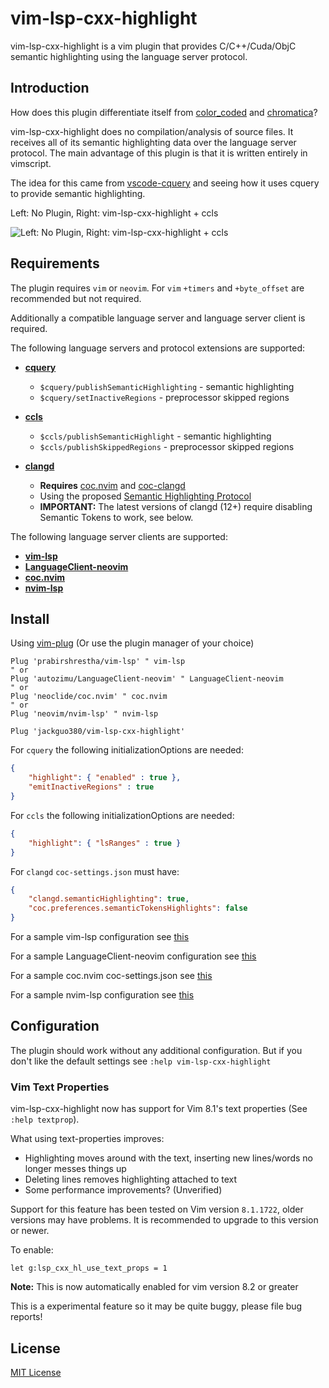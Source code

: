 # vim-lsp-cxx-highlight

vim-lsp-cxx-highlight is a vim plugin that provides C/C++/Cuda/ObjC semantic highlighting
using the language server protocol.

## Introduction

How does this plugin differentiate itself from
[color_coded](https://github.com/jeaye/color_coded) and
[chromatica](https://github.com/arakashic/chromatica.nvim)?

vim-lsp-cxx-highlight does no compilation/analysis of source files. It receives all 
of its semantic highlighting data over the language server protocol.
The main advantage of this plugin is that it is written entirely in vimscript.

The idea for this came from [vscode-cquery](https://github.com/cquery-project/vscode-cquery)
and seeing how it uses cquery to provide semantic highlighting.

Left: No Plugin, Right: vim-lsp-cxx-highlight + ccls

![Left: No Plugin, Right: vim-lsp-cxx-highlight + ccls](images/Comparison.jpg)

## Requirements

The plugin requires `vim` or `neovim`. For `vim` `+timers` and `+byte_offset` are
recommended but not required.

Additionally a compatible language server and language server client is required.

The following language servers and protocol extensions are supported:

- **[cquery](https://www.github.com/cquery-project/cquery)**
  - `$cquery/publishSemanticHighlighting` - semantic highlighting
  - `$cquery/setInactiveRegions` - preprocessor skipped regions

- **[ccls](https://www.github.com/MaskRay/ccls)**
  - `$ccls/publishSemanticHighlight` - semantic highlighting
  - `$ccls/publishSkippedRegions` - preprocessor skipped regions

- **[clangd](https://clangd.llvm.org)**
  - **Requires** [coc.nvim](https://github.com/neoclide/coc.nvim) and [coc-clangd](https://github.com/clangd/coc-clangd)
  - Using the proposed [Semantic Highlighting Protocol](https://github.com/microsoft/language-server-protocol/issues/18)
  - **IMPORTANT:** The latest versions of clangd (12+) require disabling Semantic Tokens to work, see below.

The following language server clients are supported:

- **[vim-lsp](https://www.github.com/prabirshrestha/vim-lsp)**
- **[LanguageClient-neovim](https://github.com/autozimu/LanguageClient-neovim)**
- **[coc.nvim](https://github.com/neoclide/coc.nvim)**
- **[nvim-lsp](https://github.com/neovim/nvim-lsp)**

## Install

Using [vim-plug](https://www.github.com/junegunn/vim-plug) (Or use the plugin manager of your choice)

```vim
Plug 'prabirshrestha/vim-lsp' " vim-lsp
" or
Plug 'autozimu/LanguageClient-neovim' " LanguageClient-neovim
" or
Plug 'neoclide/coc.nvim' " coc.nvim
" or
Plug 'neovim/nvim-lsp' " nvim-lsp

Plug 'jackguo380/vim-lsp-cxx-highlight'
```

For `cquery` the following initializationOptions are needed:
```json
{
    "highlight": { "enabled" : true },
    "emitInactiveRegions" : true
}
```

For `ccls` the following initializationOptions are needed:
```json
{
    "highlight": { "lsRanges" : true }
}
```

For `clangd` `coc-settings.json` must have:
```json
{
    "clangd.semanticHighlighting": true,
    "coc.preferences.semanticTokensHighlights": false
}
```

For a sample vim-lsp configuration see [this](sample-configs/vim-lsp-register.vim)

For a sample LanguageClient-neovim configuration see [this](sample-configs/LanguageClient-register.vim)

For a sample coc.nvim coc-settings.json see [this](sample-configs/coc-settings.json)

For a sample nvim-lsp configuration see [this](sample-configs/nvim-lsp-register.vim)

## Configuration

The plugin should work without any additional configuration. But if you don't like
the default settings see `:help vim-lsp-cxx-highlight`

### Vim Text Properties

vim-lsp-cxx-highlight now has support for Vim 8.1's text properties (See `:help textprop`).

What using text-properties improves:
 - Highlighting moves around with the text, inserting new lines/words no longer messes things up
 - Deleting lines removes highlighting attached to text
 - Some performance improvements? (Unverified)

Support for this feature has been tested on Vim version `8.1.1722`, older versions may have problems.
It is recommended to upgrade to this version or newer.

To enable:
```vim
let g:lsp_cxx_hl_use_text_props = 1
```

**Note:** This is now automatically enabled for vim version 8.2 or greater

This is a experimental feature so it may be quite buggy, please file bug reports!


## License

[MIT License](LICENSE.txt)
